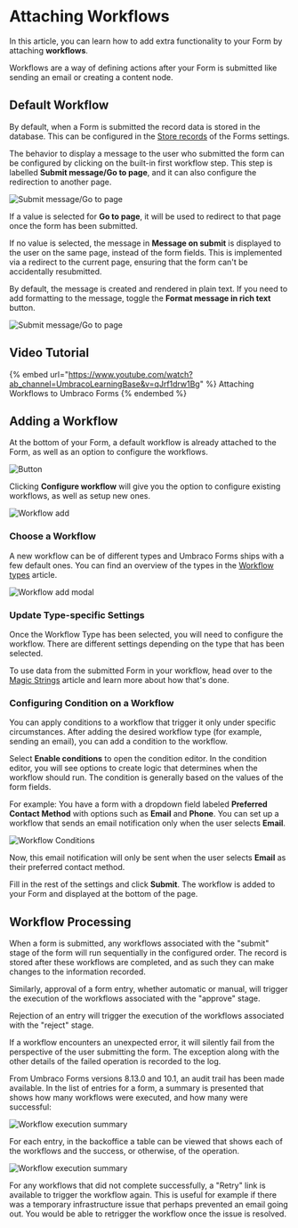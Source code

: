 # Attaching Workflows

In this article, you can learn how to add extra functionality to your Form by attaching **workflows**.

Workflows are a way of defining actions after your Form is submitted like sending an email or creating a content node.

## Default Workflow

By default, when a Form is submitted the record data is stored in the database. This can be configured in the [Store records](../creating-a-form/form-settings.md#settings-options) of the Forms settings.

The behavior to display a message to the user who submitted the form can be configured by clicking on the built-in first workflow step. This step is labelled **Submit message/Go to page**, and it can also configure the redirection to another page.

![Submit message/Go to page](images/MessageOnSubmit-v14.png)

If a value is selected for **Go to page**, it will be used to redirect to that page once the form has been submitted.

If no value is selected, the message in **Message on submit** is displayed to the user on the same page, instead of the form fields. This is implemented via a redirect to the current page, ensuring that the form can't be accidentally resubmitted.

By default, the message is created and rendered in plain text. If you need to add formatting to the message, toggle the **Format message in rich text** button.

![Submit message/Go to page](images/MessageOnSubmitRichText-v14.png)

## Video Tutorial

{% embed url="https://www.youtube.com/watch?ab_channel=UmbracoLearningBase&v=qJrf1drw1Bg" %}
Attaching Workflows to Umbraco Forms
{% endembed %}

## Adding a Workflow

At the bottom of your Form, a default workflow is already attached to the Form, as well as an option to configure the workflows.

![Button](images/configure-workflows-v14.png)

Clicking **Configure workflow** will give you the option to configure existing workflows, as well as setup new ones.

![Workflow add](images/WorkflowsPage-v14.png)

### Choose a Workflow

A new workflow can be of different types and Umbraco Forms ships with a few default ones. You can find an overview of the types in the [Workflow types](workflow-types.md) article.

![Workflow add modal](images/WorkflowsAddModel-v14.png)

### Update Type-specific Settings

Once the Workflow Type has been selected, you will need to configure the workflow. There are different settings depending on the type that has been selected.

To use data from the submitted Form in your workflow, head over to the [Magic Strings](../../developer/magic-strings.md) article and learn more about how that's done.

### Configuring Condition on a Workflow

You can apply conditions to a workflow that trigger it only under specific circumstances. After adding the desired workflow type (for example, sending an email), you can add a condition to the workflow.

Select **Enable conditions** to open the condition editor. In the condition editor, you will see options to create logic that determines when the workflow should run. The condition is generally based on the values of the form fields.

For example: You have a form with a dropdown field labeled **Preferred Contact Method** with options such as **Email** and **Phone**. You can set up a workflow that sends an email notification only when the user selects **Email**.

![Workflow Conditions](images/workflow-conditions.png)

Now, this email notification will only be sent when the user selects **Email** as their preferred contact method.

Fill in the rest of the settings and click **Submit**. The workflow is added to your Form and displayed at the bottom of the page.

## Workflow Processing

When a form is submitted, any workflows associated with the "submit" stage of the form will run sequentially in the configured order. The record is stored after these workflows are completed, and as such they can make changes to the information recorded.

Similarly, approval of a form entry, whether automatic or manual, will trigger the execution of the workflows associated with the "approve" stage.

Rejection of an entry will trigger the execution of the workflows associated with the "reject" stage.

If a workflow encounters an unexpected error, it will silently fail from the perspective of the user submitting the form. The exception along with the other details of the failed operation is recorded to the log.

From Umbraco Forms versions 8.13.0 and 10.1, an audit trail has been made available. In the list of entries for a form, a summary is presented that shows how many workflows were executed, and how many were successful:

![Workflow execution summary](images/workflow-summary.png)

For each entry, in the backoffice a table can be viewed that shows each of the workflows and the success, or otherwise, of the operation.

![Workflow execution summary](images/workflow-audit.png)

For any workflows that did not complete successfully, a "Retry" link is available to trigger the workflow again. This is useful for example if there was a temporary infrastructure issue that perhaps prevented an email going out. You would be able to retrigger the workflow once the issue is resolved.
